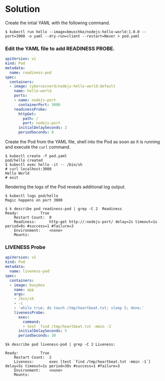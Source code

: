 # Solution

Create the intial YAML with the following command.

```shell
$ kubectl run hello --image=bmuschko/nodejs-hello-world:1.0.0 --port=3000 -o yaml --dry-run=client --restart=Never > pod.yaml
```

### Edit the YAML file to add READINESS PROBE.

```yaml
apiVersion: v1
kind: Pod
metadata:
  name: readiness-pod
spec:
  containers:
  - image: cybersecnerd/nodejs-hello-world:default
    name: hello-world
    ports:
    - name: nodejs-port
      containerPort: 3000
    readinessProbe:
      httpGet:
        path: /
        port: nodejs-port
      initialDelaySeconds: 2
      periodSeconds: 8
```

Create the Pod from the YAML file, shell into the Pod as soon as it is running and execute the `curl` command.

```shell
$ kubectl create -f pod.yaml
pod/hello created
$ kubectl exec hello -it -- /bin/sh
# curl localhost:3000
Hello World
# exit
```

Rendering the logs of the Pod reveals additional log output.

```shell
$ kubectl logs pod/hello
Magic happens on port 3000

$ k describe pod readiness-pod | grep -C 2  Readiness
Ready:          True
    Restart Count:  0
    Readiness:      http-get http://:nodejs-port/ delay=2s timeout=1s period=8s #success=1 #failure=3
    Environment:    <none>
    Mounts:
```

### LIVENESS Probe 
```yaml
apiVersion: v1
kind: Pod
metadata:
  name: liveness-pod
spec:
  containers:
  - image: busybox
    name: app
    args:
    - /bin/sh
    - -c
    - 'while true; do touch /tmp/heartbeat.txt; sleep 5; done;'
    livenessProbe:
      exec:
        command:
        - test `find /tmp/heartbeat.txt -mmin -1`
      initialDelaySeconds: 5
      periodSeconds: 30
```

```shell
$k describe pod liveness-pod | grep -C 2 Liveness:

Ready:          True
    Restart Count:  2
    Liveness:       exec [test `find /tmp/heartbeat.txt -mmin -1`] delay=5s timeout=1s period=30s #success=1 #failure=3
    Environment:    <none>
    Mounts:
```

